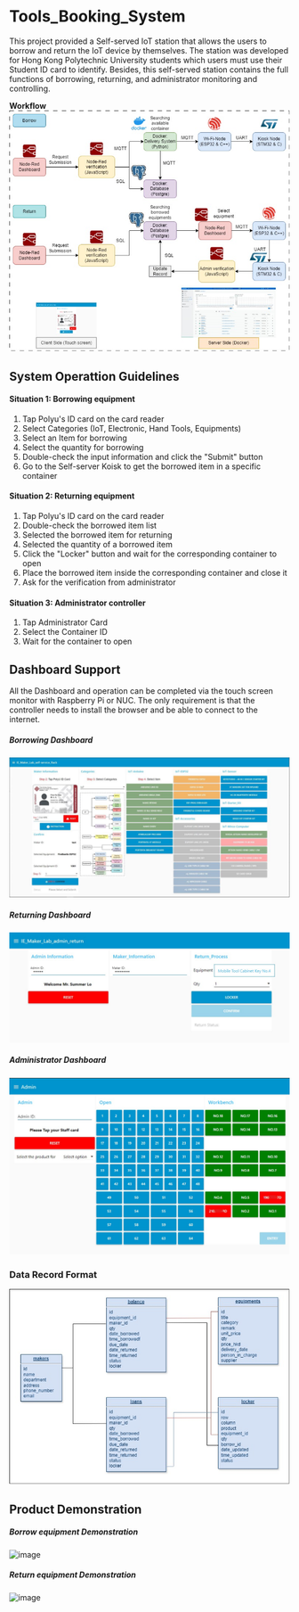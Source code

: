 # Tools_Booking_System
This project provided a Self-served IoT station that allows the users to borrow and return the IoT device by themselves. The station was developed for Hong Kong Polytechnic University students which users must use their Student ID card to identify. Besides, this self-served station contains the full functions of borrowing, returning, and administrator monitoring and controlling.

**Workflow**  
![image](https://github.com/Summer-Lo/Tools_Booking_System/blob/main/doc/img/description-workflow.jpg)

**System Operattion Guidelines** 
----------------------------

#### Situation 1: Borrowing equipment
1. Tap Polyu's ID card on the card reader
2. Select Categories (IoT, Electronic, Hand Tools, Equipments)
3. Select an Item for borrowing
4. Select the quantity for borrowing
5. Double-check the input information and click the "Submit" button
6. Go to the Self-server Koisk to get the borrowed item in a specific container

#### Situation 2: Returning equipment
1. Tap Polyu's ID card on the card reader
2. Double-check the borrowed item list
3. Selected the borrowed item for returning
4. Selected the quantity of a borrowed item
5. Click the "Locker" button and wait for the corresponding container to open
6. Place the borrowed item inside the corresponding container and close it
7. Ask for the verification from administrator

#### Situation 3: Administrator controller
1. Tap Administrator Card
2. Select the Container ID
3. Wait for the container to open

**Dashboard Support**
----------------------------
All the Dashboard and operation can be completed via the touch screen monitor with Raspberry Pi or NUC. The only requirement is that the controller needs to install the browser and be able to connect to the internet.

##### Borrowing Dashboard
![image](https://github.com/Summer-Lo/Tools_Booking_System/blob/main/doc/img/borrow_full.JPG)

##### Returning Dashboard
![image](https://github.com/Summer-Lo/Tools_Booking_System/blob/main/doc/img/return_full.jpg)

##### Administrator Dashboard
![image](https://github.com/Summer-Lo/Tools_Booking_System/blob/main/doc/img/admin_full.jpg)

### Data Record Format
![image](https://github.com/Summer-Lo/Tools_Booking_System/blob/main/doc/img/database.jpg)

**Product Demonstration**
----------------------------
##### Borrow equipment Demonstration
![image](https://github.com/Summer-Lo/Tools_Booking_System/blob/main/doc/demo/borrow_demo.gif)

##### Return equipment Demonstration
![image](https://github.com/Summer-Lo/Tools_Booking_System/blob/main/doc/demo/return_demo.gif)

